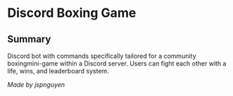 # Discord Boxing Game

## Summary
Discord bot with commands specifically tailored for a community boxingmini-game within a Discord server. Users can fight each other with a life, wins, and leaderboard system.

*Made by jspnguyen*
